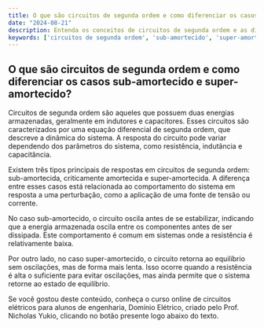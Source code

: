 ```yaml
---
title: O que são circuitos de segunda ordem e como diferenciar os casos sub-amortecido e super-amortecido?
date: "2024-08-21"
description: Entenda os conceitos de circuitos de segunda ordem e as diferenças entre os casos sub-amortecido e super-amortecido.
keywords: ['circuitos de segunda ordem', 'sub-amortecido', 'super-amortecido', 'engenharia elétrica']
---
```


## O que são circuitos de segunda ordem e como diferenciar os casos sub-amortecido e super-amortecido?

Circuitos de segunda ordem são aqueles que possuem duas energias armazenadas, geralmente em indutores e capacitores. Esses circuitos são caracterizados por uma equação diferencial de segunda ordem, que descreve a dinâmica do sistema. A resposta do circuito pode variar dependendo dos parâmetros do sistema, como resistência, indutância e capacitância.

Existem três tipos principais de respostas em circuitos de segunda ordem: sub-amortecida, criticamente amortecida e super-amortecida. A diferença entre esses casos está relacionada ao comportamento do sistema em resposta a uma perturbação, como a aplicação de uma fonte de tensão ou corrente.

No caso sub-amortecido, o circuito oscila antes de se estabilizar, indicando que a energia armazenada oscila entre os componentes antes de ser dissipada. Este comportamento é comum em sistemas onde a resistência é relativamente baixa.

Por outro lado, no caso super-amortecido, o circuito retorna ao equilíbrio sem oscilações, mas de forma mais lenta. Isso ocorre quando a resistência é alta o suficiente para evitar oscilações, mas ainda permite que o sistema retorne ao estado de equilíbrio.

Se você gostou deste conteúdo, conheça o curso online de circuitos elétricos para alunos de engenharia, Domínio Elétrico, criado pelo Prof. Nicholas Yukio, clicando no botão presente logo abaixo do texto.